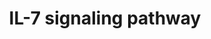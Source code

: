 ---
annotations:
- id: PW:0000908
  parent: signaling pathway
  type: Pathway Ontology
  value: interleukin-7 signaling pathway
authors:
- A.Pandey
- MaintBot
- Christine Chichester
- Eweitz
citedin:
- link: PMC7339012
  title: Hematopoietic stem-cell senescence and myocardial repair - Coronary artery
    disease genotype/phenotype analysis of post-MI myocardial regeneration response
    induced by CABG/CD133+ bone marrow hematopoietic stem cell treatment in RCT PERFECT
    Phase 3 (2020)
- link: 10.1038/mtm.2014.7
  title: Proteomic profiling of salivary gland after nonviral gene transfer mediated
    by conventional plasmids and minicircles (2014)
- link: 10.1016/j.forsciint.2016.06.027
  title: Simultaneous time course analysis of multiple markers based on DNA microarray
    in incised wound in skeletal muscle for wound aging (2016)
description: ''
last-edited: 2021-05-23
organisms:
- Mus musculus
redirect_from:
- /index.php/Pathway:WP297
- /instance/WP297
- /instance/WP297_r117907
revision: r117907
schema-jsonld:
- '@context': https://schema.org/
  '@id': https://wikipathways.github.io/pathways/WP297.html
  '@type': Dataset
  creator:
    '@type': Organization
    name: WikiPathways
  description: ''
  keywords:
  - Akt1
  - Bad
  - Bax
  - Bcl2l11
  - Blk
  - Cbl
  - Cblb
  - Ccna2
  - Ccnd2
  - Cdk2
  - Cdk4
  - Cltc
  - Foxo1
  - Foxo3
  - Fyn
  - Grb2
  - Gsk3b
  - Hras1
  - Il2rg
  - Il7r
  - Irf1
  - Irs1
  - Irs2
  - Jak1
  - Jak3
  - Lyn
  - Map2k1
  - Map2k2
  - Mapk1
  - Mapk3
  - Mcl1
  - Muc1
  - Pik3r1
  - Ptk2b
  - Raf1
  - Rb1
  - Shc1
  - Sos1
  - Stam
  - Stam2
  - Stat1
  - Stat3
  - Stat5a
  - Stat5b
  license: CC0
  name: IL-7 signaling pathway
seo: CreativeWork
title: IL-7 signaling pathway
wpid: WP297
---